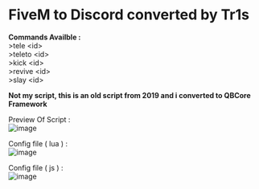 # FiveM to Discord converted by Tr1s
**Commands Availble :**<br>
\>tele \<id> <x> <y> <z><br>
\>teleto \<id> <location><br>
\>kick \<id><br>
\>revive \<id><br>
\>slay \<id><br>

**Not my script, this is an old script from 2019 and i converted to QBCore Framework** <br>

Preview Of Script : <br>![image](https://user-images.githubusercontent.com/71917288/176861223-fab7923d-6026-441e-8a9b-f1d00113c755.png)

Config file ( lua ) : <br>![image](https://user-images.githubusercontent.com/71917288/176861462-57d9587a-acae-4021-8827-2efd44b6ee0a.png)

Config file ( js ) : <br>![image](https://user-images.githubusercontent.com/71917288/176861848-b2d77f5f-45dd-44c6-b6c7-cb760bcc67e7.png)
